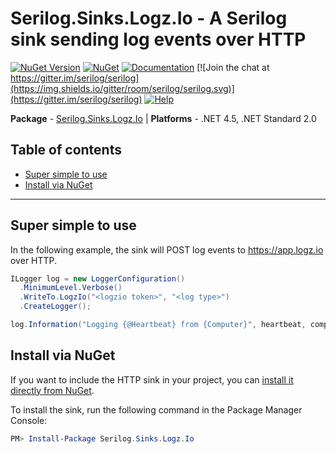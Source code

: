 # Serilog.Sinks.Logz.Io - A Serilog sink sending log events over HTTP

[![NuGet Version](http://img.shields.io/nuget/v/Serilog.Sinks.Logz.Io.svg?style=flat)](https://www.nuget.org/packages/Serilog.Sinks.Logz.Io/) 
[![NuGet](https://img.shields.io/nuget/dt/Serilog.Sinks.Logz.Io.svg)](https://www.nuget.org/packages/Serilog.Sinks.Logz.Io/)
[![Documentation](https://img.shields.io/badge/docs-wiki-yellow.svg)](https://github.com/serilog/serilog/wiki)
[![Join the chat at https://gitter.im/serilog/serilog](https://img.shields.io/gitter/room/serilog/serilog.svg)](https://gitter.im/serilog/serilog)
[![Help](https://img.shields.io/badge/stackoverflow-serilog-orange.svg)](http://stackoverflow.com/questions/tagged/serilog)

__Package__ - [Serilog.Sinks.Logz.Io](https://www.nuget.org/packages/Serilog.Sinks.Logz.Io)
| __Platforms__ - .NET 4.5, .NET Standard 2.0

## Table of contents

- [Super simple to use](#super-simple-to-use)
- [Install via NuGet](#install-via-nuget)

---

## Super simple to use

In the following example, the sink will POST log events to https://app.logz.io over HTTP.

```csharp
ILogger log = new LoggerConfiguration()
  .MinimumLevel.Verbose()
  .WriteTo.LogzIo("<logzio token>", "<log type>")
  .CreateLogger();

log.Information("Logging {@Heartbeat} from {Computer}", heartbeat, computer);
```

## Install via NuGet

If you want to include the HTTP sink in your project, you can [install it directly from NuGet](https://www.nuget.org/packages/Serilog.Sinks.Logz.Io/).

To install the sink, run the following command in the Package Manager Console:

```powershell
PM> Install-Package Serilog.Sinks.Logz.Io
```
